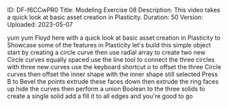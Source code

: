 ID: DF-f6CCwPR0
Title: Modeling Exercise 08
Description: This video takes a quick look at basic asset creation in Plasticity.
Duration: 50
Version: 
Uploaded: 2023-05-07

yum yum
Floyd here with a quick look at basic
asset creation in Plasticity to
Showcase some of the features in
Plasticity let's build this simple
object start by creating a circle curve
then use radial array to create two new
Circle curves equally spaced use the
line tool to connect the three circles
with three new curves use the keyboard
shortcut o to offset the three Circle
curves
then offset the inner shape
with the inner shape still selected
Press B to Bevel the points
extrude these faces down
then extrude the ring faces up
hide the curves then perform a union
Boolean to the three solids to create a
single solid
add a fill it to all edges and you're
good to go

